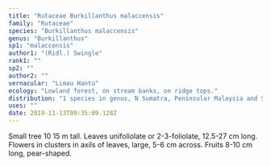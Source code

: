 ```yaml
---
title: "Rutaceae Burkillanthus malaccensis"
family: "Rutaceae"
species: "Burkillanthus malaccensis"
genus: "Burkillanthus"
sp1: "malaccensis"
author1: "(Ridl.) Swingle"
rank1: ""
sp2: ""
author2: ""
vernacular: "Limau Hantu"
ecology: "Lowland forest, on stream banks, on ridge tops."
distribution: "1 species in genus, N Sumatra, Peninsular Malaysia and Sarawak (Borneo)."
uses: ""
date: 2019-11-13T09:35:09.128Z
---
```

Small tree 10 15 m tall. Leaves unifoliolate or 2-3-foliolate, 12.5-27 cm long. Flowers in clusters in axils of leaves, large, 5-6 cm across. Fruits 8-10 cm long, pear-shaped.